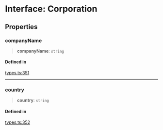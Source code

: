 # Interface: Corporation

## Properties

### companyName

> **companyName**: `string`

#### Defined in

[types.ts:351](https://github.com/monerium/js-monorepo/blob/main/packages/sdk/src/types.ts#L351)

***

### country

> **country**: `string`

#### Defined in

[types.ts:352](https://github.com/monerium/js-monorepo/blob/main/packages/sdk/src/types.ts#L352)
